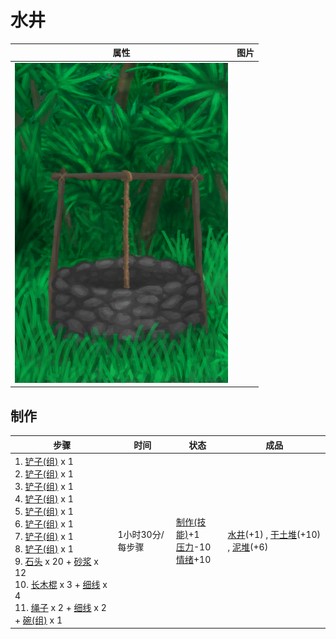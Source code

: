 # 水井  
>   
  
  属性  |   图片   
 ----  |  ----:   
   |  ![](Sprite/Well.png)   
  
## 制作  
步骤  |  时间  |  状态  |  成品  
----  |  ----  |  ----  |  ----  
1. [铲子(组)](GpTag_Shovel.md) x 1<br>2. [铲子(组)](GpTag_Shovel.md) x 1<br>3. [铲子(组)](GpTag_Shovel.md) x 1<br>4. [铲子(组)](GpTag_Shovel.md) x 1<br>5. [铲子(组)](GpTag_Shovel.md) x 1<br>6. [铲子(组)](GpTag_Shovel.md) x 1<br>7. [铲子(组)](GpTag_Shovel.md) x 1<br>8. [铲子(组)](GpTag_Shovel.md) x 1<br>9. [石头](Stone.md) x 20 + [砂浆](Mortar.md) x 12<br>10. [长木棍](StickLong.md) x 3 + [细线](CordFiber.md) x 4<br>11. [绳子](Rope.md) x 2 + [细线](CordFiber.md) x 2 + [碗(组)](GpTag_Bowl.md) x 1  |  1小时30分/每步骤  |  [制作(技能)](Skill_Crafting.md)+1<br>[压力](Stress.md)-10<br>[情绪](Morale.md)+10  |  [水井](Well.md)(+1) , [干土堆](DirtPile.md)(+10) , [泥堆](MudPile.md)(+6)  
